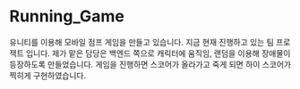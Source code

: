 # Running_Game

유니티를 이용해 모바일 점프 게임을 만들고 있습니다. 지금 현재 진행하고 있는 팀 프로잭트 입니다.
제가 맡은 담당은 백엔드 쪽으로 캐릭터에 움직임, 랜덤을 이용해 장애물이 등장하도록 만들었습니다.
게임을 진행하면 스코어가 올라가고 죽게 되면 하이 스코어가 찍히게 구현하였습니다.
